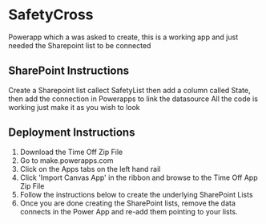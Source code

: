 # SafetyCross
Powerapp which a was asked to create, this is a working app and just needed the Sharepoint list to be connected

## SharePoint Instructions
Create a Sharepoint list callect SafetyList then add a column called State, then add the connection in Powerapps to link the datasource
All the code is working just make it as you wish to look

## Deployment Instructions
1.  Download the Time Off Zip File
2.  Go to make.powerapps.com
3.  Click on the Apps tabs on the left hand rail
4.  Click 'Import Canvas App' in the ribbon and browse to the Time Off App Zip File
5.  Follow the instructions below to create the underlying SharePoint Lists
6.  Once you are done creating the SharePoint lists, remove the data connects in the Power App and re-add them pointing to your lists.



